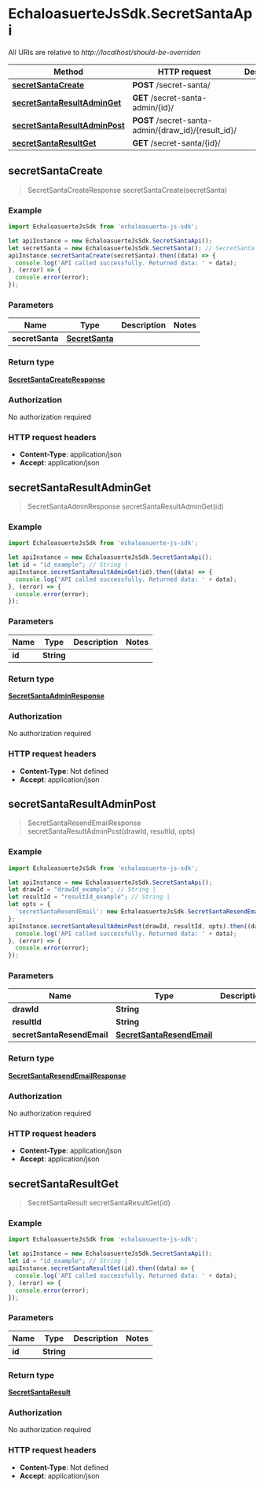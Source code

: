 # EchaloasuerteJsSdk.SecretSantaApi

All URIs are relative to *http://localhost/should-be-overriden*

Method | HTTP request | Description
------------- | ------------- | -------------
[**secretSantaCreate**](SecretSantaApi.md#secretSantaCreate) | **POST** /secret-santa/ | 
[**secretSantaResultAdminGet**](SecretSantaApi.md#secretSantaResultAdminGet) | **GET** /secret-santa-admin/{id}/ | 
[**secretSantaResultAdminPost**](SecretSantaApi.md#secretSantaResultAdminPost) | **POST** /secret-santa-admin/{draw_id}/{result_id}/ | 
[**secretSantaResultGet**](SecretSantaApi.md#secretSantaResultGet) | **GET** /secret-santa/{id}/ | 



## secretSantaCreate

> SecretSantaCreateResponse secretSantaCreate(secretSanta)



### Example

```javascript
import EchaloasuerteJsSdk from 'echaloasuerte-js-sdk';

let apiInstance = new EchaloasuerteJsSdk.SecretSantaApi();
let secretSanta = new EchaloasuerteJsSdk.SecretSanta(); // SecretSanta | 
apiInstance.secretSantaCreate(secretSanta).then((data) => {
  console.log('API called successfully. Returned data: ' + data);
}, (error) => {
  console.error(error);
});

```

### Parameters


Name | Type | Description  | Notes
------------- | ------------- | ------------- | -------------
 **secretSanta** | [**SecretSanta**](SecretSanta.md)|  | 

### Return type

[**SecretSantaCreateResponse**](SecretSantaCreateResponse.md)

### Authorization

No authorization required

### HTTP request headers

- **Content-Type**: application/json
- **Accept**: application/json


## secretSantaResultAdminGet

> SecretSantaAdminResponse secretSantaResultAdminGet(id)



### Example

```javascript
import EchaloasuerteJsSdk from 'echaloasuerte-js-sdk';

let apiInstance = new EchaloasuerteJsSdk.SecretSantaApi();
let id = "id_example"; // String | 
apiInstance.secretSantaResultAdminGet(id).then((data) => {
  console.log('API called successfully. Returned data: ' + data);
}, (error) => {
  console.error(error);
});

```

### Parameters


Name | Type | Description  | Notes
------------- | ------------- | ------------- | -------------
 **id** | **String**|  | 

### Return type

[**SecretSantaAdminResponse**](SecretSantaAdminResponse.md)

### Authorization

No authorization required

### HTTP request headers

- **Content-Type**: Not defined
- **Accept**: application/json


## secretSantaResultAdminPost

> SecretSantaResendEmailResponse secretSantaResultAdminPost(drawId, resultId, opts)



### Example

```javascript
import EchaloasuerteJsSdk from 'echaloasuerte-js-sdk';

let apiInstance = new EchaloasuerteJsSdk.SecretSantaApi();
let drawId = "drawId_example"; // String | 
let resultId = "resultId_example"; // String | 
let opts = {
  'secretSantaResendEmail': new EchaloasuerteJsSdk.SecretSantaResendEmail() // SecretSantaResendEmail | 
};
apiInstance.secretSantaResultAdminPost(drawId, resultId, opts).then((data) => {
  console.log('API called successfully. Returned data: ' + data);
}, (error) => {
  console.error(error);
});

```

### Parameters


Name | Type | Description  | Notes
------------- | ------------- | ------------- | -------------
 **drawId** | **String**|  | 
 **resultId** | **String**|  | 
 **secretSantaResendEmail** | [**SecretSantaResendEmail**](SecretSantaResendEmail.md)|  | [optional] 

### Return type

[**SecretSantaResendEmailResponse**](SecretSantaResendEmailResponse.md)

### Authorization

No authorization required

### HTTP request headers

- **Content-Type**: application/json
- **Accept**: application/json


## secretSantaResultGet

> SecretSantaResult secretSantaResultGet(id)



### Example

```javascript
import EchaloasuerteJsSdk from 'echaloasuerte-js-sdk';

let apiInstance = new EchaloasuerteJsSdk.SecretSantaApi();
let id = "id_example"; // String | 
apiInstance.secretSantaResultGet(id).then((data) => {
  console.log('API called successfully. Returned data: ' + data);
}, (error) => {
  console.error(error);
});

```

### Parameters


Name | Type | Description  | Notes
------------- | ------------- | ------------- | -------------
 **id** | **String**|  | 

### Return type

[**SecretSantaResult**](SecretSantaResult.md)

### Authorization

No authorization required

### HTTP request headers

- **Content-Type**: Not defined
- **Accept**: application/json

